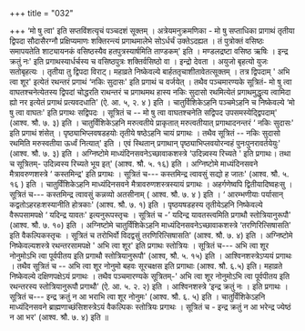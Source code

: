 +++
title = "032"

+++
‘मो षु त्वा' इति सप्तविंशत्यृचं पञ्चदशं सूक्तम् । अत्रेयमनुक्रमणिका - मो षु सप्ताधिका प्रागाथं तृतीया द्विपदा सौदासैरग्नौ प्रक्षिप्यमाणः शक्तिरन्त्यं प्रगाथमालेभे सोऽर्धर्चं उक्तेऽदह्यत । तं पुत्रोक्तं वसिष्ठः समापयतेति शाट्यायनकं वसिष्ठस्यैव हतपुत्रस्यार्षमिति ताण्डकम्' इति । मण्डलद्रष्टा वसिष्ठ ऋषिः । इन्द्र क्रतुं नः' इति प्रगाथस्यार्धर्चस्य च वसिष्ठपुत्रः शक्तिर्वसिष्ठो वा । इन्द्रो देवता । अयुजो बृहत्यो युजः सतोबृहत्यः । तृतीया तु द्विपदा विराट्। महाव्रते निष्केवल्ये बार्हततृचाशीतावेतत्सूक्तम् । तत्र द्विपदाम् ' अभि त्वा शूर' इत्येतं रथन्तरं प्रगाथं ‘नकिः सुदासः' इति प्रगाथं च वर्जयेत् । तथैव पञ्चमारण्यके सूत्रितं- मो षु त्वा वाघतश्चनेत्येतस्य द्विपदां चोद्धरति राथन्तरं च प्रगाथमथ हास्य नकिः सुदासो रथमित्येतं प्रगाथमुद्धृत्य त्वामिदा ह्यो नर इत्येतं प्रगाथं प्रत्यवदधाति' (ऐ. आ. ५, २. ४ ) इति । चातुर्विशिकेऽहनि पञ्चमेऽहनि च निष्केवल्ये ‘मो षु त्वा वाघतः' इति प्रगाथः सद्विपदः । सूत्रितं च -- मो षु त्वा वाघतश्चनेति सद्विपद उपसमस्येद्द्विपदाम्' (आश्व. श्रौ. ७. ३) इति । चातुर्विंशिकेऽहनि मरुत्वतीये प्राकृतात् मरुत्वतीयात् प्रगाथादनन्तरं ‘ नकिः सुदासः' इति प्रगाथं शंसेत् । पृष्ठ्याभिप्लवषडहयोः तृतीये षष्ठेऽहनि चायं प्रगाथः । तथैव सूत्रितं -- नकिः सुदासो रथमिति मरुस्वतीया ऊर्ध्वं नित्यात्' इति । एवं स्थितान् प्रगाथान् पृष्ठ्याभिप्लवयोरन्वहं पुनःपुनरावर्तयेयुः' (आश्व. श्रौ. ७. ३) इति । अग्निष्टोमे माध्यंदिनसवनेऽच्छावाकशस्त्रे ‘उदिन्न्वस्य रिच्यते ' इति प्रगाथः। तथा च सूत्रितम्- उदिन्न्वस्य रिच्यते भूय इत्' (आश्व. श्रौ. ५. १६) इति । अग्निष्टोमे माध्यंदिनसवने मैत्रावरुणशस्त्रे ‘ कस्तमिन्द्र' इति प्रगाथः । सूत्रितं च--- कस्तमिन्द्र त्वावसुं सद्यो ह जातः' (आश्व. श्रौ. ५. १६ ) इति । चातुर्विंशिकेऽहनि माध्यंदिनसवने मैत्रावरुणशस्त्रस्यायं प्रगाथः । अहर्गणेष्वपि द्वितीयादिष्वहःसु । सूत्रितं च--- कस्तमिन्द्र त्वावसुं कन्नव्यो अतसीनाम् ( आश्व. श्रौ. ७. ४ ) इति । ‘ आरम्भणीयाः पर्यासान् कद्वतोऽहरहःशस्यानीति होत्रकाः' (आश्व. श्रौ. ७. १) इति । पृष्ठयषडहस्य तृतीयेऽहनि निष्केवल्ये वैरूपसामपक्षे ‘ यदिन्द्र यावतः' इत्यनुरूपस्तृचः । सूत्रितं च -’ यदिन्द्र यावतस्त्वमिति प्रगाथौ स्तोत्रियानुरूपौ' (आश्व. श्रौ. ७. १०) इति । अग्निष्टोमे चातुर्विंशिकेऽहनि माध्यंदिनसवनेऽच्छावाकशस्त्रे ‘तरणिरित्सिषासति' इति वैकल्पिकस्तृचः । सूत्रितं च तरोभिर्वो विदद्वसुं तरणिरित्सिषासति' (आश्व. श्रौ. ७. ४) इति । अग्निष्टोमे निष्केवल्यशस्त्रे रथन्तरसामपक्षे ' अभि त्वा शूर' इति प्रगाथः स्तोत्रियः । सूत्रितं च--- अभि त्वा शूर नोनुमोऽभि त्वा पूर्वपीतय इति प्रगाथौ स्तोत्रियानुरूपौ' (आश्व, श्रौ. ५. १५) इति । आश्विनशस्त्रेऽप्ययं प्रगाथः । तथैव सूत्रितं च -- अभि त्वा शूर नोनुमो बहवः सूरचक्षस इति प्रगाथाः (आश्व. श्रौ. ६.५) इति। महाव्रते निष्केवल्ये दक्षिणपक्षेऽयं प्रगाथः । तथैव पञ्चमारण्यके सूत्रितम्-' अभि त्वा शूर नोनुमोऽभि त्वा पूर्वपीतय इति रथन्तरस्य स्तोत्रियानुरूपौ प्रगाथौ' (ऐ. आ. ५. २. २) इति । आश्विनशस्त्रे ‘इन्द्र क्रतुं नः । इति प्रगाथः । सूत्रितं च--- इन्द्र क्रतुं न आ भराभि त्वा शूर नोनुमः' (आश्व. श्रौ. ६. ५) इति । चातुर्विंशिकेऽहनि माध्यंदिनसवने ब्राह्मणाच्छंसिशस्त्रेऽयं वैकल्पिकः स्तोत्रियः प्रगाथः । सूत्रितं च - इन्द्र क्रतुं न आ भरेन्द्र ज्येष्ठं न आ भर' (आश्व. श्रौ. ७. ४) इति ॥